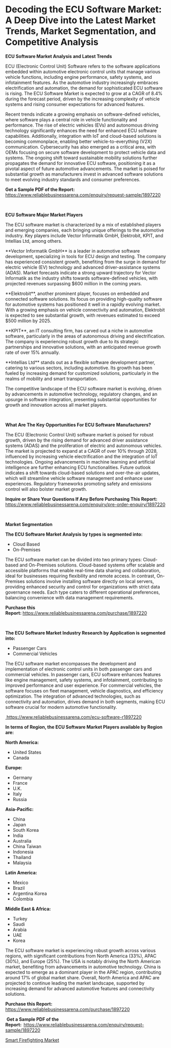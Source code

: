 <p><h1>Decoding the ECU Software Market: A Deep Dive into the Latest Market Trends, Market Segmentation, and Competitive Analysis</h1></p><p><strong>ECU Software Market Analysis and Latest Trends</strong></p>
<p><p>ECU (Electronic Control Unit) Software refers to the software applications embedded within automotive electronic control units that manage various vehicle functions, including engine performance, safety systems, and infotainment features. As the automotive industry increasingly embraces electrification and automation, the demand for sophisticated ECU software is rising. The ECU Software Market is expected to grow at a CAGR of 8.4% during the forecast period, driven by the increasing complexity of vehicle systems and rising consumer expectations for advanced features.</p><p>Recent trends indicate a growing emphasis on software-defined vehicles, where software plays a central role in vehicle functionality and performance. The rise of electric vehicles (EVs) and autonomous driving technology significantly enhances the need for enhanced ECU software capabilities. Additionally, integration with IoT and cloud-based solutions is becoming commonplace, enabling better vehicle-to-everything (V2X) communication. Cybersecurity has also emerged as a critical area, with OEMs focusing on secure software development to protect vehicle data and systems. The ongoing shift toward sustainable mobility solutions further propagates the demand for innovative ECU software, positioning it as a pivotal aspect of future automotive advancements. The market is poised for substantial growth as manufacturers invest in advanced software solutions to meet evolving industry standards and consumer preferences.</p></p>
<p><strong>Get a Sample PDF of the Report:&nbsp;</strong> <a href="https://www.reliablebusinessarena.com/enquiry/request-sample/1897220?utm_campaign=2198&utm_medium=2&utm_source=Github&utm_content=ia&utm_term=10032025&utm_id=ecu-software">https://www.reliablebusinessarena.com/enquiry/request-sample/1897220</a></p>
<p>&nbsp;</p>
<p><strong>ECU Software Major Market Players</strong></p>
<p><p>The ECU software market is characterized by a mix of established players and emerging companies, each bringing unique offerings to the automotive industry. Key players include Vector Informatik GmbH, Elektrobit, KPIT, and Intellias Ltd, among others.</p><p>**Vector Informatik GmbH** is a leader in automotive software development, specializing in tools for ECU design and testing. The company has experienced consistent growth, benefiting from the surge in demand for electric vehicle (EV) technology and advanced driver-assistance systems (ADAS). Market forecasts indicate a strong upward trajectory for Vector Informatik as the industry shifts towards software-defined vehicles, with projected revenues surpassing $600 million in the coming years.</p><p>**Elektrobit**, another prominent player, focuses on embedded and connected software solutions. Its focus on providing high-quality software for automotive systems has positioned it well in a rapidly evolving market. With a growing emphasis on vehicle connectivity and automation, Elektrobit is expected to see substantial growth, with revenues estimated to exceed $500 million by 2025.</p><p>**KPIT**, an IT consulting firm, has carved out a niche in automotive software, particularly in the areas of autonomous driving and electrification. The company is experiencing robust growth due to its strategic partnerships and innovative solutions, with an anticipated revenue growth rate of over 15% annually.</p><p>**Intellias Ltd** stands out as a flexible software development partner, catering to various sectors, including automotive. Its growth has been fueled by increasing demand for customized solutions, particularly in the realms of mobility and smart transportation.</p><p>The competitive landscape of the ECU software market is evolving, driven by advancements in automotive technology, regulatory changes, and an upsurge in software integration, presenting substantial opportunities for growth and innovation across all market players.</p></p>
<p>&nbsp;</p>
<p><strong>What Are The Key Opportunities For ECU Software Manufacturers?</strong></p>
<p><p>The ECU (Electronic Control Unit) software market is poised for robust growth, driven by the rising demand for advanced driver assistance systems (ADAS) and the proliferation of electric and autonomous vehicles. The market is projected to expand at a CAGR of over 10% through 2028, influenced by increasing vehicle electrification and the integration of IoT technologies. Ongoing advancements in machine learning and artificial intelligence are further enhancing ECU functionalities. Future outlook indicates a shift towards cloud-based solutions and over-the-air updates, which will streamline vehicle software management and enhance user experiences. Regulatory frameworks promoting safety and emissions control will also bolster market growth.</p></p>
<p><strong>Inquire or Share Your Questions If Any Before Purchasing This Report:</strong> <a href="https://www.reliablebusinessarena.com/enquiry/pre-order-enquiry/1897220?utm_campaign=2198&utm_medium=2&utm_source=Github&utm_content=ia&utm_term=10032025&utm_id=ecu-software">https://www.reliablebusinessarena.com/enquiry/pre-order-enquiry/1897220</a></p>
<p>&nbsp;</p>
<p><strong>Market Segmentation</strong></p>
<p><strong>The ECU Software Market Analysis by types is segmented into:</strong></p>
<p><ul><li>Cloud Based</li><li>On-Premises</li></ul></p>
<p><p>The ECU software market can be divided into two primary types: Cloud-based and On-Premises solutions. Cloud-based systems offer scalable and accessible platforms that enable real-time data sharing and collaboration, ideal for businesses requiring flexibility and remote access. In contrast, On-Premises solutions involve installing software directly on local servers, providing enhanced security and control for organizations with strict data governance needs. Each type caters to different operational preferences, balancing convenience with data management requirements.</p></p>
<p><strong>Purchase this Report:&nbsp;</strong><a href="https://www.reliablebusinessarena.com/purchase/1897220?utm_campaign=2198&utm_medium=2&utm_source=Github&utm_content=ia&utm_term=10032025&utm_id=ecu-software">https://www.reliablebusinessarena.com/purchase/1897220</a></p>
<p>&nbsp;</p>
<p><strong>The ECU Software Market Industry Research by Application is segmented into:</strong></p>
<p><ul><li>Passenger Cars</li><li>Commercial Vehicles</li></ul></p>
<p><p>The ECU software market encompasses the development and implementation of electronic control units in both passenger cars and commercial vehicles. In passenger cars, ECU software enhances features like engine management, safety systems, and infotainment, contributing to improved performance and user experience. For commercial vehicles, the software focuses on fleet management, vehicle diagnostics, and efficiency optimization. The integration of advanced technologies, such as connectivity and automation, drives demand in both segments, making ECU software crucial for modern automotive functionality.</p></p>
<p><a href="https://www.reliablebusinessarena.com/ecu-software-r1897220?utm_campaign=2198&utm_medium=2&utm_source=Github&utm_content=ia&utm_term=10032025&utm_id=ecu-software">&nbsp;https://www.reliablebusinessarena.com/ecu-software-r1897220</a></p>
<p><strong>In terms of Region, the ECU Software Market Players available by Region are:</strong></p>
<p>
    <p> <strong> North America: </strong>
        <ul>
            <li>United States</li>
            <li>Canada</li>
        </ul>
        </p> 
    <p> <strong> Europe: </strong>
        <ul>
            <li>Germany</li>
            <li>France</li>
            <li>U.K.</li>
            <li>Italy</li>
            <li>Russia</li>
        </ul>
        </p> 
    <p> <strong> Asia-Pacific: </strong>
        <ul>
            <li>China</li>
            <li>Japan</li>
            <li>South Korea</li>
            <li>India</li>
            <li>Australia</li>
            <li>China Taiwan</li>
            <li>Indonesia</li>
            <li>Thailand</li>
            <li>Malaysia</li>
        </ul>
        </p> 
    <p> <strong> Latin America: </strong>
        <ul>
            <li>Mexico</li>
            <li>Brazil</li>
            <li>Argentina Korea</li>
            <li>Colombia</li>
        </ul>
        </p> 
    <p> <strong> Middle East & Africa: </strong>
        <ul>
            <li>Turkey</li>
            <li>Saudi</li>
            <li>Arabia</li>
            <li>UAE</li>
            <li>Korea</li>
        </ul>
    </p>
    </p>
<p><p>The ECU software market is experiencing robust growth across various regions, with significant contributions from North America (33%), APAC (30%), and Europe (25%). The USA is notably driving the North American market, benefiting from advancements in automotive technology. China is expected to emerge as a dominant player in the APAC region, contributing around 17% of global market share. Overall, North America and APAC are projected to continue leading the market landscape, supported by increasing demand for advanced automotive features and connectivity solutions.</p></p>
<p><strong>Purchase this Report: </strong><a href="https://www.reliablebusinessarena.com/purchase/1897220?utm_campaign=2198&utm_medium=2&utm_source=Github&utm_content=ia&utm_term=10032025&utm_id=ecu-software">https://www.reliablebusinessarena.com/purchase/1897220</a></p>
<p>&nbsp;<strong>Get a Sample PDF of the Report:&nbsp;&nbsp;</strong><a href="https://www.reliablebusinessarena.com/enquiry/request-sample/1897220?utm_campaign=2198&utm_medium=2&utm_source=Github&utm_content=ia&utm_term=10032025&utm_id=ecu-software">https://www.reliablebusinessarena.com/enquiry/request-sample/1897220</a></p>
<p><strong></strong></p>
<p><p><a href="https://github.com/delindacallegari68/Market-Research-Report-List-1/blob/main/smart-firefighting-market.md?utm_campaign=2198&utm_medium=2&utm_source=Github&utm_content=ia&utm_term=10032025&utm_id=ecu-software">Smart Firefighting Market</a></p></p>